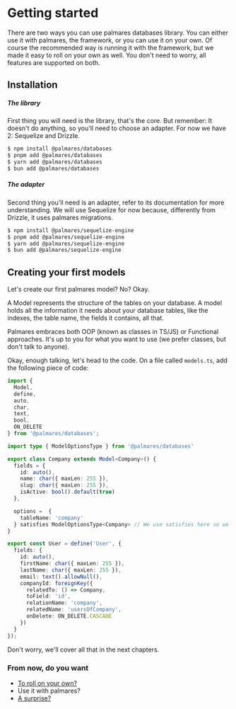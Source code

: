 # Getting started

There are two ways you can use palmares databases library. You can either use it with palmares, the framework, or you can use it on your own. Of course the recommended way is running it with the framework, but we made it easy to roll on your own as well. You don't need to worry, all features are supported on both.

## Installation

##### The library

First thing you will need is the library, that's the core. But remember: It doesn't do anything, so you'll need to choose an adapter. For now we have 2: Sequelize and Drizzle.

```sh
$ npm install @palmares/databases
$ pnpm add @palmares/databases
$ yarn add @palmares/databases
$ bun add @palmares/databases
```

##### The adapter

Second thing you'll need is an adapter, refer to its documentation for more understanding. We will use Sequelize for now because, differently from Drizzle, it uses palmares migrations.

```sh
$ npm install @palmares/sequelize-engine
$ pnpm add @palmares/sequelize-engine
$ yarn add @palmares/sequelize-engine
$ bun add @palmares/sequelize-engine
```

## Creating your first models

Let's create our first palmares model? No? Okay.

A Model represents the structure of the tables on your database. A model holds all the information it needs about your database tables, like the indexes, the table name, the fields it contains, all that.

Palmares embraces both OOP (known as classes in TS/JS) or Functional approaches. It's up to you for what you want to use (we prefer classes, but don't talk to anyone).

Okay, enough talking, let's head to the code. On a file called `models.ts`, add the following piece of code:

```ts
import {
  Model,
  define,
  auto,
  char,
  text,
  bool,
  ON_DELETE
} from '@palmares/databases';

import type { ModelOptionsType } from '@palmares/databases'

export class Company extends Model<Company>() {
  fields = {
    id: auto(),
    name: char({ maxLen: 255 }),
    slug: char({ maxLen: 255 }),
    isActive: bool().default(true)
  },

  options =  {
    tableName: 'company'
  } satisfies ModelOptionsType<Company> // We use satisfies here so we can still infer and you don't lose intellisense.
}

export const User = define('User', {
  fields: {
    id: auto(),
    firstName: char({ maxLen: 255 }),
    lastName: char({ maxLen: 255 }),
    email: text().allowNull(),
    companyId: foreignKey({
      relatedTo: () => Company,
      toField: 'id',
      relationName: 'company',
      relatedName: 'usersOfCompany',
      onDelete: ON_DELETE.CASCADE
    })
  }
});
```

Don't worry, we'll cover all that in the next chapters.

### From now, do you want

- [To roll on your own?](https://github.com/palmaresHQ/palmares/tree/model-fields-new-api/packages/databases/docs/doers/getting-started/on-your-own.md)
- Use it with palmares?
- [A surprise?](https://youtu.be/dQw4w9WgXcQ?si=20-qoQjs8RyZaTZ7)
